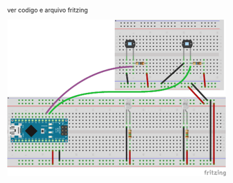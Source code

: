 ver codigo e arquivo fritzing


![fritzing wiring](https://github.com/waldooo/Arduino-chronometer-with-remote-Processing-UI/blob/master/Arduino/IR_sensors_bb.png)
